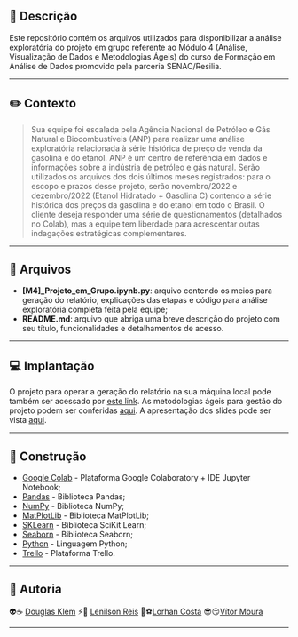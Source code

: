## :bookmark_tabs: Descrição ##

Este repositório contém os arquivos utilizados para disponibilizar a análise exploratória do projeto em grupo referente ao Módulo 4 (Análise, Visualização de Dados e Metodologias Ágeis) do curso de Formação em Análise de Dados promovido pela parceria SENAC/Resilia.

---
## :pencil2: Contexto ##

> Sua equipe foi escalada pela Agência Nacional de Petróleo e Gás Natural e Biocombustíveis (ANP) para realizar uma análise exploratória relacionada à série histórica de preço de venda da gasolina e do etanol. ANP é um centro de referência em dados e informações sobre a indústria de petróleo e gás natural.
> Serão utilizados os arquivos dos dois últimos meses registrados: para o escopo e prazos desse projeto, serão novembro/2022 e dezembro/2022 (Etanol Hidratado + Gasolina C) contendo a série histórica dos preços da gasolina e do etanol em todo o Brasil. O cliente deseja responder uma série de questionamentos (detalhados no Colab), mas a equipe tem liberdade para acrescentar outas indagações estratégicas complementares. 
---
## :open_file_folder: Arquivos ##

* **[M4]_Projeto_em_Grupo.ipynb.py**: arquivo contendo os meios para geração do relatório, explicações das etapas e código para análise exploratória completa feita pela equipe;
* **README.md**: arquivo que abriga uma breve descrição do projeto com seu título, funcionalidades e detalhamentos de acesso.
---
## :computer: Implantação ##

O projeto para operar a geração do relatório na sua máquina local pode também ser acessado por [este link](https://colab.research.google.com/drive/1sQmua9NJnxjGoTKhTbKub0tnlrN6gjrM). As metodologias ágeis para gestão do projeto podem ser conferidas [aqui](https://trello.com/b/aVQSH4jz/m4projetoemgrupo). A apresentação dos slides pode ser vista [aqui](https://trello.com/b/aVQSH4jz/m4projetoemgrupo).

---
## :construction: Construção ##

* [Google Colab](https://colab.research.google.com/) - Plataforma Google Colaboratory + IDE Jupyter Notebook;
* [Pandas](https://pandas.pydata.org/) - Biblioteca Pandas;
* [NumPy](https://numpy.org/) - Biblioteca NumPy;
* [MatPlotLib](https://matplotlib.org/) - Biblioteca MatPlotLib;
* [SKLearn](https://scikit-learn.org/stable/) - Biblioteca SciKit Learn;
* [Seaborn](https://seaborn.pydata.org/) - Biblioteca Seaborn;
* [Python](https://www.python.org/) - Linguagem Python;
* [Trello](https://trello.com/) - Plataforma Trello.

---
## :busts_in_silhouette: Autoria ##

:alien::coffee: [Douglas Klem](https://gist.github.com/KlemDoug) 
:zap::gem: [Lenilson Reis](https://gist.github.com/lenilsonreis00) 
:crown::soccer:[Lorhan Costa](https://gist.github.com/Lorhanzin)
:sunglasses::smirk:[Vítor Moura](https://gist.github.com/mouravitor313)


---
